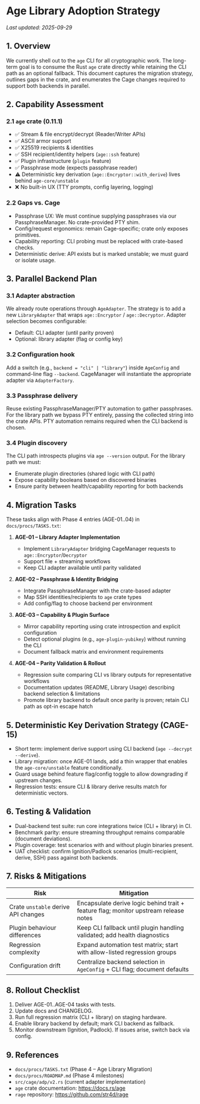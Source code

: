 # Age Library Adoption Strategy

_Last updated: 2025-09-29_

## 1. Overview

We currently shell out to the `age` CLI for all cryptographic work. The long-term goal is to consume the Rust `age` crate directly while retaining the CLI path as an optional fallback. This document captures the migration strategy, outlines gaps in the crate, and enumerates the Cage changes required to support both backends in parallel.

## 2. Capability Assessment

### 2.1 `age` crate (0.11.1)
- ✅ Stream & file encrypt/decrypt (Reader/Writer APIs)
- ✅ ASCII armor support
- ✅ X25519 recipients & identities
- ✅ SSH recipient/identity helpers (`age::ssh` feature)
- ✅ Plugin infrastructure (`plugin` feature)
- ✅ Passphrase mode (expects passphrase reader)
- ⚠️ Deterministic key derivation (`age::Encryptor::with_derive`) lives behind `age-core/unstable`
- ❌ No built-in UX (TTY prompts, config layering, logging)

### 2.2 Gaps vs. Cage
- Passphrase UX: We must continue supplying passphrases via our PassphraseManager. No crate-provided PTY shim.
- Config/request ergonomics: remain Cage-specific; crate only exposes primitives.
- Capability reporting: CLI probing must be replaced with crate-based checks.
- Deterministic derive: API exists but is marked unstable; we must guard or isolate usage.

## 3. Parallel Backend Plan

### 3.1 Adapter abstraction
We already route operations through `AgeAdapter`. The strategy is to add a new `LibraryAdapter` that wraps `age::Encryptor` / `age::Decryptor`. Adapter selection becomes configurable:
- Default: CLI adapter (until parity proven)
- Optional: library adapter (flag or config key)

### 3.2 Configuration hook
Add a switch (e.g., `backend = "cli" | "library"`) inside `AgeConfig` and command-line flag `--backend`. CageManager will instantiate the appropriate adapter via `AdapterFactory`.

### 3.3 Passphrase delivery
Reuse existing PassphraseManager/PTY automation to gather passphrases. For the library path we bypass PTY entirely, passing the collected string into the crate APIs. PTY automation remains required when the CLI backend is chosen.

### 3.4 Plugin discovery
The CLI path introspects plugins via `age --version` output. For the library path we must:
- Enumerate plugin directories (shared logic with CLI path)
- Expose capability booleans based on discovered binaries
- Ensure parity between health/capability reporting for both backends

## 4. Migration Tasks

These tasks align with Phase 4 entries (AGE-01..04) in `docs/procs/TASKS.txt`:

1. **AGE-01 – Library Adapter Implementation**
   - Implement `LibraryAdapter` bridging CageManager requests to `age::Encryptor`/`Decryptor`
   - Support file + streaming workflows
   - Keep CLI adapter available until parity validated

2. **AGE-02 – Passphrase & Identity Bridging**
   - Integrate PassphraseManager with the crate-based adapter
   - Map SSH identities/recipients to `age` crate types
   - Add config/flag to choose backend per environment

3. **AGE-03 – Capability & Plugin Surface**
   - Mirror capability reporting using crate introspection and explicit configuration
   - Detect optional plugins (e.g., `age-plugin-yubikey`) without running the CLI
   - Document fallback matrix and environment requirements

4. **AGE-04 – Parity Validation & Rollout**
   - Regression suite comparing CLI vs library outputs for representative workflows
   - Documentation updates (README, Library Usage) describing backend selection & limitations
   - Promote library backend to default once parity is proven; retain CLI path as opt-in escape hatch

## 5. Deterministic Key Derivation Strategy (CAGE-15)

- Short term: implement derive support using CLI backend (`age --decrypt --derive`).
- Library migration: once AGE-01 lands, add a thin wrapper that enables the `age-core/unstable` feature conditionally.
- Guard usage behind feature flag/config toggle to allow downgrading if upstream changes.
- Regression tests: ensure CLI & library derive results match for deterministic vectors.

## 6. Testing & Validation

- Dual-backend test suite: run core integrations twice (CLI + library) in CI.
- Benchmark parity: ensure streaming throughput remains comparable (document deviations).
- Plugin coverage: test scenarios with and without plugin binaries present.
- UAT checklist: confirm Ignition/Padlock scenarios (multi-recipient, derive, SSH) pass against both backends.

## 7. Risks & Mitigations

| Risk | Mitigation |
|------|------------|
| Crate `unstable` derive API changes | Encapsulate derive logic behind trait + feature flag; monitor upstream release notes |
| Plugin behaviour differences | Keep CLI fallback until plugin handling validated; add health diagnostics |
| Regression complexity | Expand automation test matrix; start with allow-listed regression groups |
| Configuration drift | Centralize backend selection in `AgeConfig` + CLI flag; document defaults |

## 8. Rollout Checklist

1. Deliver AGE-01..AGE-04 tasks with tests.
2. Update docs and CHANGELOG.
3. Run full regression matrix (CLI + library) on staging hardware.
4. Enable library backend by default; mark CLI backend as fallback.
5. Monitor downstream (Ignition, Padlock). If issues arise, switch back via config.

## 9. References

- `docs/procs/TASKS.txt` (Phase 4 – Age Library Migration)
- `docs/procs/ROADMAP.md` (Phase 4 milestones)
- `src/cage/adp/v2.rs` (current adapter implementation)
- `age` crate documentation: https://docs.rs/age
- `rage` repository: https://github.com/str4d/rage

